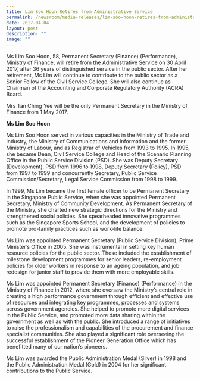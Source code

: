 ```yaml
---
title: Lim Soo Hoon Retires from Administrative Service
permalink: /newsroom/media-releases/lim-soo-hoon-retires-from-administrative-service-1/
date: 2017-04-04
layout: post
description: ""
image: ""
---
```

Ms Lim Soo Hoon, 58, Permanent Secretary (Finance) (Performance), Ministry of Finance, will retire from the Administrative Service on 30 April 2017, after 36 years of distinguished service in the public sector. After her retirement, Ms Lim will continue to contribute to the public sector as a Senior Fellow of the Civil Service College. She will also continue as Chairman of the Accounting and Corporate Regulatory Authority (ACRA) Board.   
  
Mrs Tan Ching Yee will be the only Permanent Secretary in the Ministry of Finance from 1 May 2017.  
  
**Ms Lim Soo Hoon**  
  
Ms Lim Soo Hoon served in various capacities in the Ministry of Trade and Industry, the Ministry of Communications and Information and the former Ministry of Labour, and as Registrar of Vehicles from 1993 to 1995. In 1995, she became Dean, Civil Service College and Head of the Scenario Planning Office in the Public Service Division (PSD). She was Deputy Secretary (Development), PSD from 1996 to 1998, Deputy Secretary (Policy), PSD from 1997 to 1999 and concurrently Secretary, Public Service Commission/Secretary, Legal Service Commission from 1998 to 1999.   
  
In 1999, Ms Lim became the first female officer to be Permanent Secretary in the Singapore Public Service, when she was appointed Permanent Secretary, Ministry of Community Development. As Permanent Secretary of the Ministry, she charted new strategic directions for the Ministry and strengthened social policies. She spearheaded innovative programmes such as the Singapore Sports School, and the development of policies to promote pro-family practices such as work-life balance.  
  
Ms Lim was appointed Permanent Secretary (Public Service Division), Prime Minister’s Office in 2005. She was instrumental in setting key human resource policies for the public sector. These included the establishment of milestone development programmes for senior leaders, re-employment policies for older workers in response to an ageing population, and job redesign for junior staff to provide them with more employable skills.   
  
Ms Lim was appointed Permanent Secretary (Finance) (Performance) in the Ministry of Finance in 2012, where she oversaw the Ministry’s central role in creating a high performance government through efficient and effective use of resources and integrating key programmes, processes and systems across government agencies. She helped to promote more digital services in the Public Service, and promoted more data sharing within the government as well as with the public. She introduced a range of initiatives to raise the professionalism and capabilities of the procurement and finance specialist communities. She also played a significant role overseeing the successful establishment of the Pioneer Generation Office which has benefitted many of our nation’s pioneers.   
  
Ms Lim was awarded the Public Administration Medal (Silver) in 1998 and the Public Administration Medal (Gold) in 2004 for her significant contributions to the Public Service.